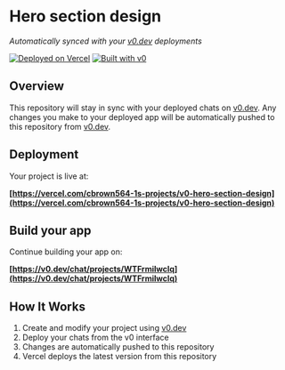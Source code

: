# Hero section design

*Automatically synced with your [v0.dev](https://v0.dev) deployments*

[![Deployed on Vercel](https://img.shields.io/badge/Deployed%20on-Vercel-black?style=for-the-badge&logo=vercel)](https://vercel.com/cbrown564-1s-projects/v0-hero-section-design)
[![Built with v0](https://img.shields.io/badge/Built%20with-v0.dev-black?style=for-the-badge)](https://v0.dev/chat/projects/WTFrmilwcIq)

## Overview

This repository will stay in sync with your deployed chats on [v0.dev](https://v0.dev).
Any changes you make to your deployed app will be automatically pushed to this repository from [v0.dev](https://v0.dev).

## Deployment

Your project is live at:

**[https://vercel.com/cbrown564-1s-projects/v0-hero-section-design](https://vercel.com/cbrown564-1s-projects/v0-hero-section-design)**

## Build your app

Continue building your app on:

**[https://v0.dev/chat/projects/WTFrmilwcIq](https://v0.dev/chat/projects/WTFrmilwcIq)**

## How It Works

1. Create and modify your project using [v0.dev](https://v0.dev)
2. Deploy your chats from the v0 interface
3. Changes are automatically pushed to this repository
4. Vercel deploys the latest version from this repository